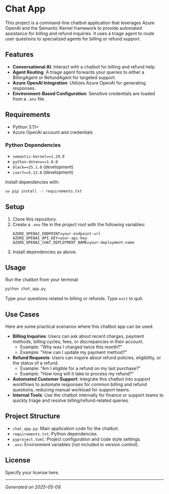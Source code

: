 # Chat App

This project is a command-line chatbot application that leverages Azure OpenAI and the Semantic Kernel framework to provide automated assistance for billing and refund inquiries. It uses a triage agent to route user questions to specialized agents for billing or refund support.

## Features
- **Conversational AI**: Interact with a chatbot for billing and refund help.
- **Agent Routing**: A triage agent forwards your queries to either a BillingAgent or RefundAgent for targeted support.
- **Azure OpenAI Integration**: Utilizes Azure OpenAI for generating responses.
- **Environment-Based Configuration**: Sensitive credentials are loaded from a `.env` file.

## Requirements
- Python 3.11+
- Azure OpenAI account and credentials

### Python Dependencies
- `semantic-kernel==1.29.0`
- `python-dotenv==1.0.0`
- `black==25.1.0` (development)
- `isort==5.13.0` (development)

Install dependencies with:
```bash
uv pip install -r requirements.txt
```

## Setup
1. Clone this repository.
2. Create a `.env` file in the project root with the following variables:
   ```env
   AZURE_OPENAI_ENDPOINT=your-endpoint-url
   AZURE_OPENAI_API_KEY=your-api-key
   AZURE_OPENAI_CHAT_DEPLOYMENT_NAME=your-deployment-name
   ```
3. Install dependencies as above.

## Usage
Run the chatbot from your terminal:
```bash
python chat_app.py
```
Type your questions related to billing or refunds. Type `exit` to quit.

## Use Cases
Here are some practical scenarios where this chatbot app can be used:

- **Billing Inquiries**: Users can ask about recent charges, payment methods, billing cycles, fees, or discrepancies in their account.
  - Example: "Why was I charged twice this month?"
  - Example: "How can I update my payment method?"
- **Refund Requests**: Users can inquire about refund policies, eligibility, or the status of a refund.
  - Example: "Am I eligible for a refund on my last purchase?"
  - Example: "How long will it take to process my refund?"
- **Automated Customer Support**: Integrate this chatbot into support workflows to automate responses for common billing and refund questions, reducing manual workload for support teams.
- **Internal Tools**: Use the chatbot internally for finance or support teams to quickly triage and resolve billing/refund-related queries.

## Project Structure
- `chat_app.py`: Main application code for the chatbot.
- `requirements.txt`: Python dependencies.
- `pyproject.toml`: Project configuration and code style settings.
- `.env`: Environment variables (not included in version control).

## License
Specify your license here.

---
*Generated on 2025-05-09.*
